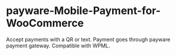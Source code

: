 # payware-Mobile-Payment-for-WooCommerce
Accept payments with a QR or text. Payment goes through payware payment gateway. Compatible with WPML.
